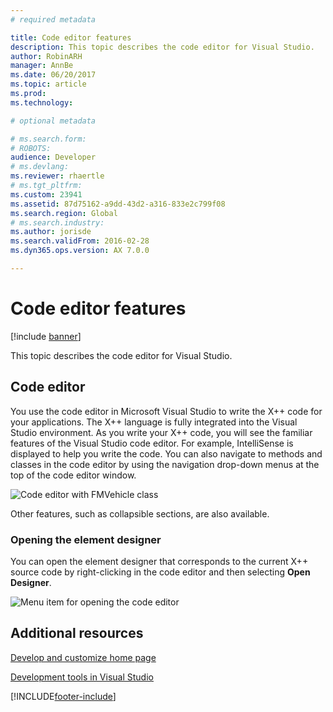 ```yaml
---
# required metadata

title: Code editor features
description: This topic describes the code editor for Visual Studio.
author: RobinARH
manager: AnnBe
ms.date: 06/20/2017
ms.topic: article
ms.prod:
ms.technology:

# optional metadata

# ms.search.form:
# ROBOTS:
audience: Developer
# ms.devlang:
ms.reviewer: rhaertle
# ms.tgt_pltfrm:
ms.custom: 23941
ms.assetid: 87d75162-a9dd-43d2-a316-833e2c799f08
ms.search.region: Global
# ms.search.industry:
ms.author: jorisde
ms.search.validFrom: 2016-02-28
ms.dyn365.ops.version: AX 7.0.0

---
```


# Code editor features

[!include [banner](../includes/banner.md)]

This topic describes the code editor for Visual Studio.

## Code editor

You use the code editor in Microsoft Visual Studio to write the X++ code for your applications. The X++ language is fully integrated into the Visual Studio environment. As you write your X++ code, you will see the familiar features of the Visual Studio code editor. For example, IntelliSense is displayed to help you write the code. You can also navigate to methods and classes in the code editor by using the navigation drop-down menus at the top of the code editor window.

![Code editor with FMVehicle class](./media/31_devotoolsconcept.png)

Other features, such as collapsible sections, are also available.

### Opening the element designer

You can open the element designer that corresponds to the current X++ source code by right-clicking in the code editor and then selecting **Open Designer**.

![Menu item for opening the code editor](./media/opendesigner.jpg)

## Additional resources

[Develop and customize home page](developer-home-page.md)

[Development tools in Visual Studio](development-tools-overview.md)


[!INCLUDE[footer-include](../../../includes/footer-banner.md)]